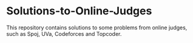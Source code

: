 # Solutions-to-Online-Judges

This repository contains solutions to some problems from online judges, such as Spoj, UVa, Codeforces and Topcoder.
